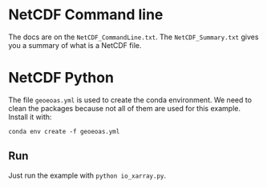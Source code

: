 # NetCDF Command line
The docs are on the `NetCDF_CommandLine.txt`. The `NetCDF_Summary.txt` gives you a summary of what is a NetCDF file.


# NetCDF Python
The file `geoeoas.yml` is used to create the conda environment. We need to clean the packages because not all of them are used for this example.
Install it with:

`
conda env create -f geoeoas.yml
`

## Run
Just run the example with `python io_xarray.py`.



